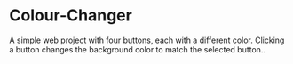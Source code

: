 # Colour-Changer
A simple web project with four buttons, each with a different color. Clicking a button changes the background color to match the selected button..
